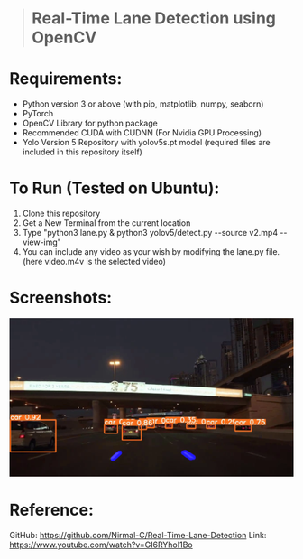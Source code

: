 ># Real-Time Lane Detection using OpenCV

# Requirements:

* Python version 3 or above (with pip, matplotlib, numpy, seaborn)
* PyTorch
* OpenCV Library for python package
* Recommended CUDA with CUDNN (For Nvidia GPU Processing)
* Yolo Version 5 Repository with yolov5s.pt model (required files are  included in this repository itself) 

# To Run (Tested on Ubuntu):

1. Clone this repository
2. Get a New Terminal from the current location
3. Type "python3 lane.py & python3 yolov5/detect.py --source v2.mp4 --view-img"
4. You can include any video as your wish by modifying the lane.py file. (here video.m4v is the selected video)

# Screenshots:

![Screenshot 1](results/img_test.png)

# Reference:
GitHub: https://github.com/Nirmal-C/Real-Time-Lane-Detection
Link: https://www.youtube.com/watch?v=GI6RYhoI1Bo


